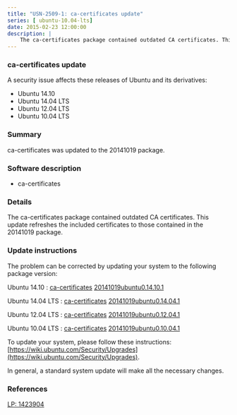 ```yaml
---
title: "USN-2509-1: ca-certificates update"
series: [ ubuntu-10.04-lts]
date: 2015-02-23 12:00:00
description: |
    The ca-certificates package contained outdated CA certificates. This update refreshes the included certificates to those contained in the 20141019 package. 
--- 
```

 
 


### ca-certificates update

A security issue affects these releases of Ubuntu and its derivatives:

* Ubuntu 14.10
* Ubuntu 14.04 LTS
* Ubuntu 12.04 LTS
* Ubuntu 10.04 LTS

### Summary

ca-certificates was updated to the 20141019 package. 

### Software description

* ca-certificates 

### Details

The ca-certificates package contained outdated CA certificates. This update refreshes the included certificates to those contained in the 20141019 package. 

### Update instructions

The problem can be corrected by updating your system to the following package version:

Ubuntu 14.10
 : [ca-certificates](https://launchpad.net/ubuntu/+source/ca-certificates) <span> [20141019ubuntu0.14.10.1](https://launchpad.net/ubuntu/+source/ca-certificates/20141019ubuntu0.14.10.1) </span> 

Ubuntu 14.04 LTS
 : [ca-certificates](https://launchpad.net/ubuntu/+source/ca-certificates) <span> [20141019ubuntu0.14.04.1](https://launchpad.net/ubuntu/+source/ca-certificates/20141019ubuntu0.14.04.1) </span> 

Ubuntu 12.04 LTS
 : [ca-certificates](https://launchpad.net/ubuntu/+source/ca-certificates) <span> [20141019ubuntu0.12.04.1](https://launchpad.net/ubuntu/+source/ca-certificates/20141019ubuntu0.12.04.1) </span> 

Ubuntu 10.04 LTS
 : [ca-certificates](https://launchpad.net/ubuntu/+source/ca-certificates) <span> [20141019ubuntu0.10.04.1](https://launchpad.net/ubuntu/+source/ca-certificates/20141019ubuntu0.10.04.1) </span> 

To update your system, please follow these instructions: [https://wiki.ubuntu.com/Security/Upgrades](https://wiki.ubuntu.com/Security/Upgrades).

In general, a standard system update will make all the necessary changes. 

### References

 
 [LP: 1423904](https://launchpad.net/bugs/1423904)
 

